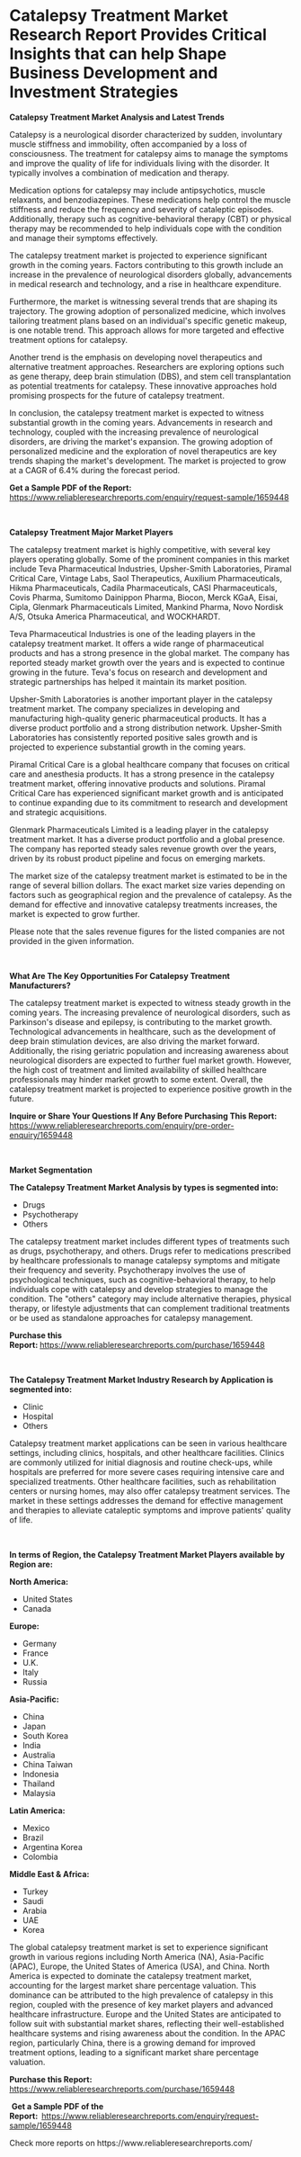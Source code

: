 <p><h1>Catalepsy Treatment Market Research Report Provides Critical Insights that can help Shape Business Development and Investment Strategies</h1></p><p><strong>Catalepsy Treatment Market Analysis and Latest Trends</strong></p>
<p><p>Catalepsy is a neurological disorder characterized by sudden, involuntary muscle stiffness and immobility, often accompanied by a loss of consciousness. The treatment for catalepsy aims to manage the symptoms and improve the quality of life for individuals living with the disorder. It typically involves a combination of medication and therapy.</p><p>Medication options for catalepsy may include antipsychotics, muscle relaxants, and benzodiazepines. These medications help control the muscle stiffness and reduce the frequency and severity of cataleptic episodes. Additionally, therapy such as cognitive-behavioral therapy (CBT) or physical therapy may be recommended to help individuals cope with the condition and manage their symptoms effectively.</p><p>The catalepsy treatment market is projected to experience significant growth in the coming years. Factors contributing to this growth include an increase in the prevalence of neurological disorders globally, advancements in medical research and technology, and a rise in healthcare expenditure.</p><p>Furthermore, the market is witnessing several trends that are shaping its trajectory. The growing adoption of personalized medicine, which involves tailoring treatment plans based on an individual's specific genetic makeup, is one notable trend. This approach allows for more targeted and effective treatment options for catalepsy.</p><p>Another trend is the emphasis on developing novel therapeutics and alternative treatment approaches. Researchers are exploring options such as gene therapy, deep brain stimulation (DBS), and stem cell transplantation as potential treatments for catalepsy. These innovative approaches hold promising prospects for the future of catalepsy treatment.</p><p>In conclusion, the catalepsy treatment market is expected to witness substantial growth in the coming years. Advancements in research and technology, coupled with the increasing prevalence of neurological disorders, are driving the market's expansion. The growing adoption of personalized medicine and the exploration of novel therapeutics are key trends shaping the market's development. The market is projected to grow at a CAGR of 6.4% during the forecast period.</p></p>
<p><strong>Get a Sample PDF of the Report:&nbsp;</strong> <a href="https://www.reliableresearchreports.com/enquiry/request-sample/1659448">https://www.reliableresearchreports.com/enquiry/request-sample/1659448</a></p>
<p>&nbsp;</p>
<p><strong>Catalepsy Treatment Major Market Players</strong></p>
<p><p>The catalepsy treatment market is highly competitive, with several key players operating globally. Some of the prominent companies in this market include Teva Pharmaceutical Industries, Upsher-Smith Laboratories, Piramal Critical Care, Vintage Labs, Saol Therapeutics, Auxilium Pharmaceuticals, Hikma Pharmaceuticals, Cadila Pharmaceuticals, CASI Pharmaceuticals, Covis Pharma, Sumitomo Dainippon Pharma, Biocon, Merck KGaA, Eisai, Cipla, Glenmark Pharmaceuticals Limited, Mankind Pharma, Novo Nordisk A/S, Otsuka America Pharmaceutical, and WOCKHARDT.</p><p>Teva Pharmaceutical Industries is one of the leading players in the catalepsy treatment market. It offers a wide range of pharmaceutical products and has a strong presence in the global market. The company has reported steady market growth over the years and is expected to continue growing in the future. Teva's focus on research and development and strategic partnerships has helped it maintain its market position.</p><p>Upsher-Smith Laboratories is another important player in the catalepsy treatment market. The company specializes in developing and manufacturing high-quality generic pharmaceutical products. It has a diverse product portfolio and a strong distribution network. Upsher-Smith Laboratories has consistently reported positive sales growth and is projected to experience substantial growth in the coming years.</p><p>Piramal Critical Care is a global healthcare company that focuses on critical care and anesthesia products. It has a strong presence in the catalepsy treatment market, offering innovative products and solutions. Piramal Critical Care has experienced significant market growth and is anticipated to continue expanding due to its commitment to research and development and strategic acquisitions.</p><p>Glenmark Pharmaceuticals Limited is a leading player in the catalepsy treatment market. It has a diverse product portfolio and a global presence. The company has reported steady sales revenue growth over the years, driven by its robust product pipeline and focus on emerging markets.</p><p>The market size of the catalepsy treatment market is estimated to be in the range of several billion dollars. The exact market size varies depending on factors such as geographical region and the prevalence of catalepsy. As the demand for effective and innovative catalepsy treatments increases, the market is expected to grow further.</p><p>Please note that the sales revenue figures for the listed companies are not provided in the given information.</p></p>
<p>&nbsp;</p>
<p><strong>What Are The Key Opportunities For Catalepsy Treatment Manufacturers?</strong></p>
<p><p>The catalepsy treatment market is expected to witness steady growth in the coming years. The increasing prevalence of neurological disorders, such as Parkinson's disease and epilepsy, is contributing to the market growth. Technological advancements in healthcare, such as the development of deep brain stimulation devices, are also driving the market forward. Additionally, the rising geriatric population and increasing awareness about neurological disorders are expected to further fuel market growth. However, the high cost of treatment and limited availability of skilled healthcare professionals may hinder market growth to some extent. Overall, the catalepsy treatment market is projected to experience positive growth in the future.</p></p>
<p><strong>Inquire or Share Your Questions If Any Before Purchasing This Report:</strong> <a href="https://www.reliableresearchreports.com/enquiry/pre-order-enquiry/1659448">https://www.reliableresearchreports.com/enquiry/pre-order-enquiry/1659448</a></p>
<p>&nbsp;</p>
<p><strong>Market Segmentation</strong></p>
<p><strong>The Catalepsy Treatment Market Analysis by types is segmented into:</strong></p>
<p><ul><li>Drugs</li><li>Psychotherapy</li><li>Others</li></ul></p>
<p><p>The catalepsy treatment market includes different types of treatments such as drugs, psychotherapy, and others. Drugs refer to medications prescribed by healthcare professionals to manage catalepsy symptoms and mitigate their frequency and severity. Psychotherapy involves the use of psychological techniques, such as cognitive-behavioral therapy, to help individuals cope with catalepsy and develop strategies to manage the condition. The "others" category may include alternative therapies, physical therapy, or lifestyle adjustments that can complement traditional treatments or be used as standalone approaches for catalepsy management.</p></p>
<p><strong>Purchase this Report:&nbsp;</strong><a href="https://www.reliableresearchreports.com/purchase/1659448">https://www.reliableresearchreports.com/purchase/1659448</a></p>
<p>&nbsp;</p>
<p><strong>The Catalepsy Treatment Market Industry Research by Application is segmented into:</strong></p>
<p><ul><li>Clinic</li><li>Hospital</li><li>Others</li></ul></p>
<p><p>Catalepsy treatment market applications can be seen in various healthcare settings, including clinics, hospitals, and other healthcare facilities. Clinics are commonly utilized for initial diagnosis and routine check-ups, while hospitals are preferred for more severe cases requiring intensive care and specialized treatments. Other healthcare facilities, such as rehabilitation centers or nursing homes, may also offer catalepsy treatment services. The market in these settings addresses the demand for effective management and therapies to alleviate cataleptic symptoms and improve patients' quality of life.</p></p>
<p>&nbsp;</p>
<p><strong>In terms of Region, the Catalepsy Treatment Market Players available by Region are:</strong></p>
<p>
    <p> <strong> North America: </strong>
        <ul>
            <li>United States</li>
            <li>Canada</li>
        </ul>
        </p> 
    <p> <strong> Europe: </strong>
        <ul>
            <li>Germany</li>
            <li>France</li>
            <li>U.K.</li>
            <li>Italy</li>
            <li>Russia</li>
        </ul>
        </p> 
    <p> <strong> Asia-Pacific: </strong>
        <ul>
            <li>China</li>
            <li>Japan</li>
            <li>South Korea</li>
            <li>India</li>
            <li>Australia</li>
            <li>China Taiwan</li>
            <li>Indonesia</li>
            <li>Thailand</li>
            <li>Malaysia</li>
        </ul>
        </p> 
    <p> <strong> Latin America: </strong>
        <ul>
            <li>Mexico</li>
            <li>Brazil</li>
            <li>Argentina Korea</li>
            <li>Colombia</li>
        </ul>
        </p> 
    <p> <strong> Middle East & Africa: </strong>
        <ul>
            <li>Turkey</li>
            <li>Saudi</li>
            <li>Arabia</li>
            <li>UAE</li>
            <li>Korea</li>
        </ul>
    </p>
    </p>
<p><p>The global catalepsy treatment market is set to experience significant growth in various regions including North America (NA), Asia-Pacific (APAC), Europe, the United States of America (USA), and China. North America is expected to dominate the catalepsy treatment market, accounting for the largest market share percentage valuation. This dominance can be attributed to the high prevalence of catalepsy in this region, coupled with the presence of key market players and advanced healthcare infrastructure. Europe and the United States are anticipated to follow suit with substantial market shares, reflecting their well-established healthcare systems and rising awareness about the condition. In the APAC region, particularly China, there is a growing demand for improved treatment options, leading to a significant market share percentage valuation.</p></p>
<p><strong>Purchase this Report: </strong><a href="https://www.reliableresearchreports.com/purchase/1659448">https://www.reliableresearchreports.com/purchase/1659448</a></p>
<p>&nbsp;<strong>Get a Sample PDF of the Report:&nbsp;&nbsp;</strong><a href="https://www.reliableresearchreports.com/enquiry/request-sample/1659448">https://www.reliableresearchreports.com/enquiry/request-sample/1659448</a></p>
<p><strong></strong></p>
<p>Check more reports on https://www.reliableresearchreports.com/</p>